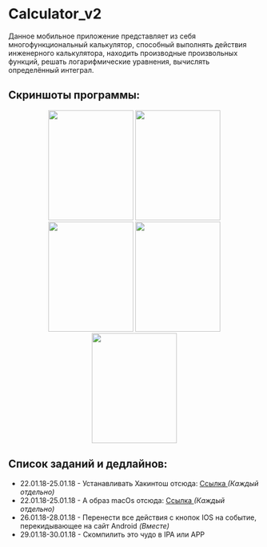 # Calculator_v2
Данное мобильное приложение представляет из себя многофункциональный калькулятор, способный выполнять действия инженерного калькулятора, находить производные произвольных функций, решать логарифмические уравнения, вычислять определённый интеграл.
<h2 align="left"> Скриншоты программы:</h2>
<p align="center">
  <img src="https://image.ibb.co/mGxSOb/scr1.png" width="170" height="220">
  <img src="https://image.ibb.co/jgsu3b/scr2.png" width="170" height="220">
  <img src="https://image.ibb.co/mOvdww/scr3.png" width="170" height="220">
  <img src="https://image.ibb.co/hLrJww/scr4.png" width="170" height="220">
  <img src="https://image.ibb.co/iUbJww/scr5.png" width="170" height="220">
</p>
<h2 align="left"> Список заданий и дедлайнов:</h2>
<ul>
  <li>22.01.18-25.01.18 - Устанавливать Хакинтош отсюда: 
  <a href="https://medium.com/@stevefan1999/how-to-develop-react-native-ios-apps-in-windows-with-hackintosh-well-sort-of-15eabe701de2">Ссылка </a><i>(Каждый отдельно)</i></li>
  <li>22.01.18-25.01.18 - А образ macOs отсюда: <a href="http://maintracker.org/forum/viewtopic.php?t=5287454">Ссылка </a><i>(Каждый отдельно)</i></li>
  <li>26.01.18-28.01.18 - Перенести все действия с кнопок IOS на событие, перекидывающее на сайт Android <i>(Вместе)</i></li>
  <li>29.01.18-30.01.18 - Скомпилить это чудо в IPA или APP</li>
</ul>
